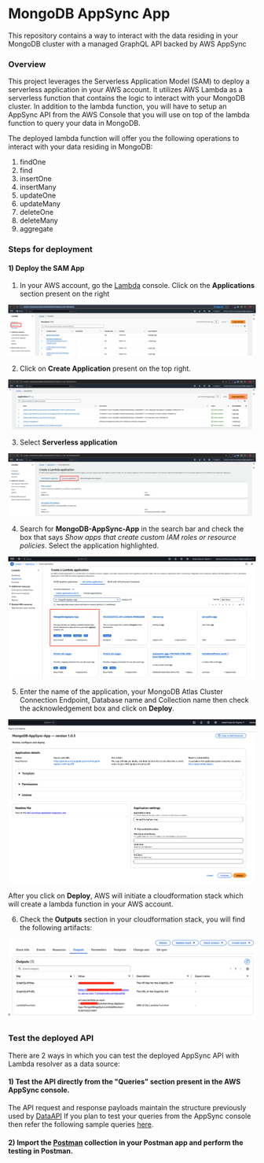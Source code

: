 # MongoDB AppSync App

This repository contains a way to interact with the data residing in your MongoDB cluster with a managed GraphQL API backed by AWS AppSync

### Overview

This project leverages the Serverless Application Model (SAM) to deploy a serverless application in your AWS account. It utilizes AWS Lambda as a serverless function that contains the logic to interact with your MongoDB cluster. In addition to the lambda function, you will have to setup an AppSync API from the AWS Console that you will use on top of the lambda function to query your data in MongoDB.

The deployed lambda function will offer you the following operations to interact with your data residing in MongoDB:
1. findOne
2. find
3. insertOne
4. insertMany
5. updateOne
6. updateMany
7. deleteOne
8. deleteMany
9. aggregate

### Steps for deployment 

#### 1) Deploy the SAM App

1) In your AWS account, go the [Lambda](https://us-east-1.console.aws.amazon.com/lambda/home?region=us-east-1#/functions) console. Click on the **Applications** section present on the right

![alt text](<images/Lambda_Applications.png>)

2) Click on **Create Application** present on the top right.

![alt text](<images/Create_Application.png>)

3) Select **Serverless application**

![alt text](<images/Serverless_Applications.png>)

4) Search for **MongoDB-AppSync-App** in the search bar and check the box that says *Show apps that create custom IAM roles or resource policies*. Select the application highlighted.

![alt text](<images/AppSync_App.png>)

5) Enter the name of the application, your MongoDB Atlas Cluster Connection Endpoint, Database name and Collection name then check the acknowledgement box and click on **Deploy**.

![alt text](<images/App_Deployment.png>)

After you click on **Deploy**, AWS will initiate a cloudformation stack which will create a lambda function in your AWS account.

6) Check the **Outputs** section in your cloudformation stack, you will find the following artifacts:

![alt text](/images/CF_Outputs.png)

### Test the deployed API

There are 2 ways in which you can test the deployed AppSync API with Lambda resolver as a data source:
#### 1) Test the API directly from the "Queries" section present in the AWS AppSync console.

The API request and response payloads maintain the structure previously used by [DataAPI](https://www.mongodb.com/docs/atlas/app-services/data-api/openapi)
If you plan to test your queries from the AppSync console then refer the following sample queries [here](/QUERIES.md).

#### 2) Import the [Postman](/postman.json) collection in your Postman app and perform the testing in Postman.
